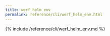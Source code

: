 ```yaml
---
title: werf helm env
permalink: reference/cli/werf_helm_env.html
---
```


{% include /reference/cli/werf_helm_env.md %}

